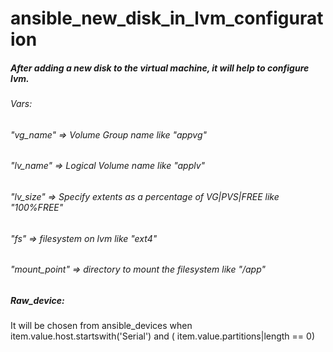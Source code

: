 # ansible_new_disk_in_lvm_configuration
##### After adding a new disk to the virtual machine, it will help to configure lvm.

###### Vars:
###### "vg_name" => Volume Group name like "appvg"
###### "lv_name" => Logical Volume name like "applv"
###### "lv_size" => Specify extents as a percentage of VG|PVS|FREE like "100%FREE"
###### "fs" => filesystem on lvm like "ext4"
###### "mount_point" => directory to mount the filesystem like "/app"

##### Raw_device:
It will be chosen from ansible_devices when item.value.host.startswith('Serial') and (  item.value.partitions|length == 0)
